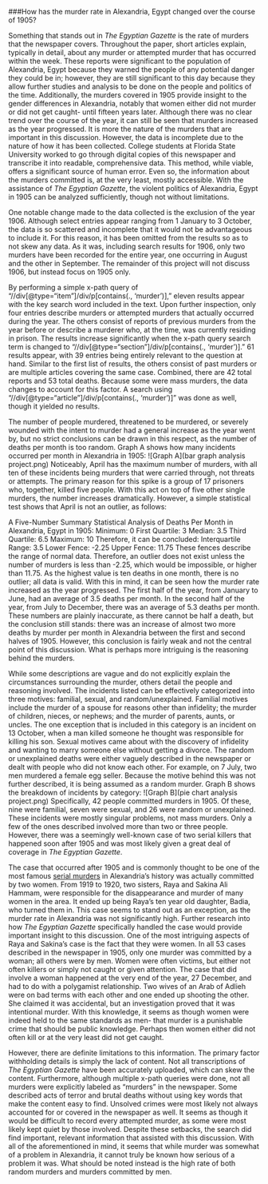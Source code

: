 ###How has the murder rate in Alexandria, Egypt changed over the course of 1905?

Something that stands out in _The Egyptian Gazette_ is the rate of murders that the newspaper covers. Throughout the paper, short articles explain, typically in detail, about any murder or attempted murder that has occurred within the week. These reports were significant to the population of Alexandria, Egypt because they warned the people of any potential danger they could be in; however, they are still significant to this day because they allow further studies and analysis to be done on the people and politics of the time. Additionally, the murders covered in 1905 provide insight to the gender differences in Alexandria, notably that women either did not murder or did not get caught- until fifteen years later. Although there was no clear trend over the course of the year, it can still be seen that murders increased as the year progressed. It is more the nature of the murders that are important in this discussion. However, the data is incomplete due to the nature of how it has been collected. College students at Florida State University worked to go through digital copies of this newspaper and transcribe it into readable, comprehensive data. This method, while viable, offers a significant source of human error. Even so, the information about the murders committed is, at the very least, mostly accessible. With the assistance of _The Egyptian Gazette_, the violent politics of Alexandria, Egypt in 1905 can be analyzed sufficiently, though not without limitations.

One notable change made to the data collected is the exclusion of the year 1906. Although select entries appear ranging from 1 January to 3 October, the data is so scattered and incomplete that it would not be advantageous to include it. For this reason, it has been omitted from the results so as to not skew any data. As it was, including search results for 1906, only two murders have been recorded for the entire year, one occurring in August and the other in September. The remainder of this project will not discuss 1906, but instead focus on 1905 only.

By performing a simple x-path query of “//div[@type=“item”]/div/p[contains(., ‘murder’)],” eleven results appear with the key search word included in the text. Upon further inspection, only four entries describe murders or attempted murders that actually occurred during the year. The others consist of reports of previous murders from the year before or describe a murderer who, at the time, was currently residing in prison. The results increase significantly when the x-path query search term is changed to “//div[@type=“section”]/div/p[contains(., ‘murder’)].” 61 results appear, with 39 entries being entirely relevant to the question at hand. Similar to the first list of results, the others consist of past murders or are multiple articles covering the same case. Combined, there are 42 total reports and 53 total deaths. Because some were mass murders, the data changes to account for this factor. A search using “//div[@type=“article”]/div/p[contains(., ‘murder’)]” was done as well, though it yielded no results.

The number of people murdered, threatened to be murdered, or severely wounded with the intent to murder had a general increase as the year went by, but no strict conclusions can be drawn in this respect, as the number of deaths per month is too random. Graph A shows how many incidents occurred per month in Alexandria in 1905:
![Graph A](bar graph analysis project.png)
Noticeably, April has the maximum number of murders, with all ten of these incidents being murders that were carried through, not threats or attempts. The primary reason for this spike is a group of 17 prisoners who, together, killed five people. With this act on top of five other single murders, the number increases dramatically. However, a simple statistical test shows that April is not an outlier, as follows:

A Five-Number Summary Statistical Analysis of Deaths Per Month in Alexandria, Egypt in 1905:
Minimum: 0
First Quartile: 3
Median: 3.5
Third Quartile: 6.5
Maximum: 10
Therefore, it can be concluded:
Interquartile Range: 3.5
Lower Fence: -2.25
Upper Fence: 11.75
These fences describe the range of normal data. Therefore, an outlier does not exist unless the number of murders is less than -2.25, which would be impossible, or higher than 11.75. As the highest value is ten deaths in one month, there is no outlier; all data is valid. With this in mind, it can be seen how the murder rate increased as the year progressed. The first half of the year, from January to June, had an average of 3.5 deaths per month. In the second half of the year, from July to December, there was an average of 5.3 deaths per month. These numbers are plainly inaccurate, as there cannot be half a death, but the conclusion still stands: there was an increase of almost two more deaths by murder per month in Alexandria between the first and second halves of 1905. However, this conclusion is fairly weak and not the central point of this discussion. What is perhaps more intriguing is the reasoning behind the murders.

While some descriptions are vague and do not explicitly explain the circumstances surrounding the murder, others detail the people and reasoning involved. The incidents listed can be effectively categorized into three motives: familial, sexual, and random/unexplained. Familial motives include the murder of a spouse for reasons other than infidelity; the murder of children, nieces, or nephews; and the murder of parents, aunts, or uncles. The one exception that is included in this category is an incident on 13 October, when a man killed someone he thought was responsible for killing his son. Sexual motives came about with the discovery of infidelity and wanting to marry someone else without getting a divorce. The random or unexplained deaths were either vaguely described in the newspaper or dealt with people who did not know each other. For example, on 7 July, two men murdered a female egg seller. Because the motive behind this was not further described, it is being assumed as a random murder. Graph B shows the breakdown of incidents by category:
![Graph B](pie chart analysis project.png)
Specifically, 42 people committed murders in 1905. Of these, nine were familial, seven were sexual, and 26 were random or unexplained. These incidents were mostly singular problems, not mass murders. Only a few of the ones described involved more than two or three people. However, there was a seemingly well-known case of two serial killers that happened soon after 1905 and was most likely given a great deal of coverage in _The Egyptian Gazette_.

The case that occurred after 1905 and is commonly thought to be one of the most famous [serial murders](www.haaretz.com/israel-news/.premium-1.633795) in Alexandria’s history was actually committed by two women. From 1919 to 1920, two sisters, Raya and Sakina Ali Hammam, were responsible for the disappearance and murder of many women in the area. It ended up being Raya’s ten year old daughter, Badia, who turned them in. This case seems to stand out as an exception, as the murder rate in Alexandria was not significantly high. Further research into how _The Egyptian Gazette_ specifically handled the case would provide important insight to this discussion. One of the most intriguing aspects of Raya and Sakina’s case is the fact that they were women. In all 53 cases described in the newspaper in 1905, only one murder was committed by a woman; all others were by men. Women were often victims, but either not often killers or simply not caught or given attention. The case that did involve a woman happened at the very end of the year, 27 December, and had to do with a polygamist relationship. Two wives of an Arab of Adlieh were on bad terms with each other and one ended up shooting the other. She claimed it was accidental, but an investigation proved that it was intentional murder. With this knowledge, it seems as though women were indeed held to the same standards as men- that murder is a punishable crime that should be public knowledge. Perhaps then women either did not often kill or at the very least did not get caught.

However, there are definite limitations to this information. The primary factor withholding details is simply the lack of content. Not all transcriptions of _The Egyptian Gazette_ have been accurately uploaded, which can skew the content. Furthermore, although multiple x-path queries were done, not all murders were explicitly labeled as “murders” in the newspaper. Some described acts of terror and brutal deaths without using key words that make the content easy to find. Unsolved crimes were most likely not always accounted for or covered in the newspaper as well. It seems as though it would be difficult to record every attempted murder, as some were most likely kept quiet by those involved. Despite these setbacks, the search did find important, relevant information that assisted with this discussion. With all of the aforementioned in mind, it seems that while murder was somewhat of a problem in Alexandria, it cannot truly be known how serious of a problem it was. What should be noted instead is the high rate of both random murders and murders committed by men. 
